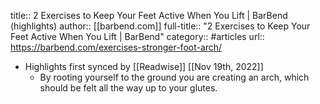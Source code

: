 title:: 2 Exercises to Keep Your Feet Active When You Lift | BarBend (highlights)
author:: [[barbend.com]]
full-title:: "2 Exercises to Keep Your Feet Active When You Lift | BarBend"
category:: #articles
url:: https://barbend.com/exercises-stronger-foot-arch/

- Highlights first synced by [[Readwise]] [[Nov 19th, 2022]]
	- By rooting yourself to the ground you are creating an arch, which should be felt all the way up to your glutes.